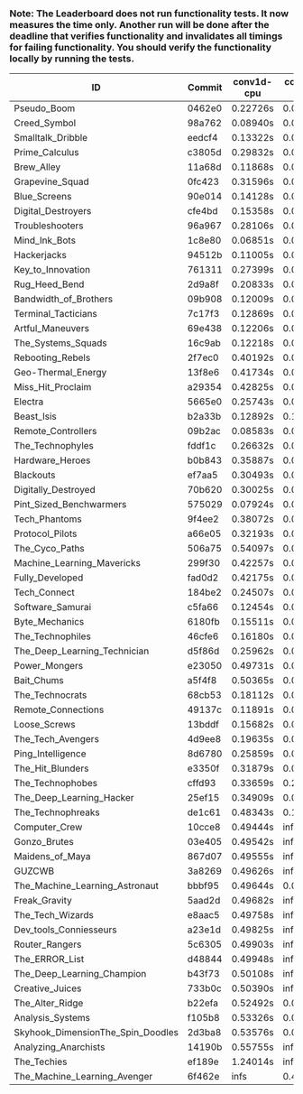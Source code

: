 ### Note: The Leaderboard does not run functionality tests. It now measures the time only. Another run will be done after the deadline that verifies functionality and invalidates all timings for failing functionality. You should verify the functionality locally by running the tests.

|ID|Commit|conv1d-cpu|conv1d-gpu|DWSPConv2D-gpu|gemm-gpu|avg|
|-|-|-|-|-|-|-|
|Pseudo_Boom|0462e0|0.22726s|0.05676s|2.85182s|1.80980s|1.23641s|
|Creed_Symbol|98a762|0.08940s|0.04596s|3.18862s|1.93644s|1.31510s|
|Smalltalk_Dribble|eedcf4|0.13322s|0.06659s|3.08616s|1.97727s|1.31581s|
|Prime_Calculus|c3805d|0.29832s|0.06076s|2.99618s|1.97297s|1.33205s|
|Brew_Alley|11a68d|0.11868s|0.04713s|3.19688s|1.98275s|1.33636s|
|Grapevine_Squad|0fc423|0.31596s|0.06583s|3.11629s|1.84881s|1.33672s|
|Blue_Screens|90e014|0.14128s|0.06182s|3.07537s|2.07120s|1.33742s|
|Digital_Destroyers|cfe4bd|0.15358s|0.06424s|3.08299s|2.05534s|1.33904s|
|Troubleshooters|96a967|0.28106s|0.05997s|3.13959s|1.88387s|1.34112s|
|Mind_Ink_Bots|1c8e80|0.06851s|0.06741s|3.24371s|1.99074s|1.34259s|
|Hackerjacks|94512b|0.11005s|0.06411s|3.22009s|1.98443s|1.34467s|
|Key_to_Innovation|761311|0.27399s|0.04635s|3.14167s|1.93169s|1.34842s|
|Rug_Heed_Bend|2d9a8f|0.20833s|0.04264s|3.02506s|2.12730s|1.35084s|
|Bandwidth_of_Brothers|09b908|0.12009s|0.07122s|3.24716s|1.99306s|1.35788s|
|Terminal_Tacticians|7c17f3|0.12869s|0.06779s|3.24098s|2.00491s|1.36059s|
|Artful_Maneuvers|69e438|0.12206s|0.07471s|3.21809s|2.05200s|1.36672s|
|The_Systems_Squads|16c9ab|0.12218s|0.06391s|3.30911s|2.01862s|1.37846s|
|Rebooting_Rebels|2f7ec0|0.40192s|0.06441s|3.06805s|2.01167s|1.38651s|
|Geo-Thermal_Energy|13f8e6|0.41734s|0.07313s|3.09875s|1.95897s|1.38705s|
|Miss_Hit_Proclaim|a29354|0.42825s|0.06549s|3.16258s|1.89577s|1.38802s|
|Electra|5665e0|0.25743s|0.06682s|3.33080s|1.97537s|1.40761s|
|Beast_Isis|b2a33b|0.12892s|0.10582s|3.24854s|2.16475s|1.41201s|
|Remote_Controllers|09b2ac|0.08583s|0.04938s|3.49612s|2.03374s|1.41627s|
|The_Technophyles|fddf1c|0.26632s|0.04347s|3.34741s|2.01934s|1.41913s|
|Hardware_Heroes|b0b843|0.35887s|0.07717s|3.23614s|2.02174s|1.42348s|
|Blackouts|ef7aa5|0.30493s|0.06744s|3.16180s|2.25268s|1.44671s|
|Digitally_Destroyed|70b620|0.30025s|0.07342s|3.33525s|2.08064s|1.44739s|
|Pint_Sized_Benchwarmers|575029|0.07924s|0.06333s|3.31490s|2.34703s|1.45112s|
|Tech_Phantoms|9f4ee2|0.38072s|0.08533s|3.17893s|2.32838s|1.49334s|
|Protocol_Pilots|a66e05|0.32193s|0.07748s|3.51927s|2.12098s|1.50992s|
|The_Cyco_Paths|506a75|0.54097s|0.07678s|3.43469s|1.99434s|1.51170s|
|Machine_Learning_Mavericks|299f30|0.42257s|0.07385s|3.28081s|2.34485s|1.53052s|
|Fully_Developed|fad0d2|0.42175s|0.06818s|3.33240s|2.36527s|1.54690s|
|Tech_Connect|184be2|0.24507s|0.07995s|3.43168s|2.48836s|1.56127s|
|Software_Samurai|c5fa66|0.12454s|0.04980s|3.34617s|2.85390s|1.59360s|
|Byte_Mechanics|6180fb|0.15511s|0.04687s|4.89673s|2.25143s|1.83754s|
|The_Technophiles|46cfe6|0.16180s|0.06498s|3.20259s|4.70552s|2.03372s|
|The_Deep_Learning_Technician|d5f86d|0.25962s|0.06955s|3.31275s|4.79456s|2.10912s|
|Power_Mongers|e23050|0.49731s|0.04621s|3.24023s|4.66300s|2.11169s|
|Bait_Chums|a5f4f8|0.50365s|0.07088s|3.23686s|4.79359s|2.15125s|
|The_Technocrats|68cb53|0.18112s|0.08636s|3.34805s|5.98494s|2.40012s|
|Remote_Connections|49137c|0.11891s|0.04838s|infs|4.77582s|infs|
|Loose_Screws|13bddf|0.15682s|0.07279s|infs|2.01088s|infs|
|The_Tech_Avengers|4d9ee8|0.19635s|0.06304s|infs|4.77563s|infs|
|Ping_Intelligence|8d6780|0.25859s|0.05962s|infs|4.78947s|infs|
|The_Hit_Blunders|e3350f|0.31879s|0.06020s|infs|4.72137s|infs|
|The_Technophobes|cffd93|0.33659s|0.21035s|infs|2.08521s|infs|
|The_Deep_Learning_Hacker|25ef15|0.34909s|0.07380s|infs|4.76290s|infs|
|The_Technophreaks|de1c61|0.48343s|0.14207s|infs|1.98001s|infs|
|Computer_Crew|10cce8|0.49444s|infs|infs|4.76506s|infs|
|Gonzo_Brutes|03e405|0.49542s|infs|infs|4.76463s|infs|
|Maidens_of_Maya|867d07|0.49555s|infs|infs|4.74047s|infs|
|GUZCWB|3a8269|0.49626s|infs|infs|4.74885s|infs|
|The_Machine_Learning_Astronaut|bbbf95|0.49644s|0.07738s|3.30073s|infs|infs|
|Freak_Gravity|5aad2d|0.49682s|infs|infs|4.76226s|infs|
|The_Tech_Wizards|e8aac5|0.49758s|infs|infs|4.94839s|infs|
|Dev_tools_Conniesseurs|a23e1d|0.49825s|infs|infs|4.75671s|infs|
|Router_Rangers|5c6305|0.49903s|infs|infs|4.77830s|infs|
|The_ERROR_List|d48844|0.49948s|infs|infs|4.76349s|infs|
|The_Deep_Learning_Champion|b43f73|0.50108s|infs|infs|4.73092s|infs|
|Creative_Juices|733b0c|0.50390s|infs|infs|4.75413s|infs|
|The_Alter_Ridge|b22efa|0.52492s|0.07868s|infs|4.98911s|infs|
|Analysis_Systems|f105b8|0.53326s|0.04842s|infs|infs|infs|
|Skyhook_DimensionThe_Spin_Doodles|2d3ba8|0.53576s|0.07121s|infs|2.46403s|infs|
|Analyzing_Anarchists|14190b|0.55755s|infs|infs|4.89849s|infs|
|The_Techies|ef189e|1.24014s|infs|infs|4.73765s|infs|
|The_Machine_Learning_Avenger|6f462e|infs|0.44720s|infs|4.79047s|infs|
